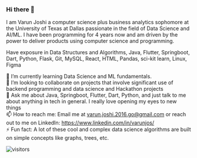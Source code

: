 ### Hi there 👋

I am Varun Joshi a computer science plus business analytics sophomore at the University of Texas at Dallas passionate in the field of Data Science and AI/ML. I have been programming for 4 years now and am driven by the power to deliver products using computer science and programming. <br>

Have exposure in Data Structures and Algorithms, Java, Flutter, Springboot, Dart, Python, Flask, Git, MySQL, React, HTML, Pandas, sci-kit learn, Linux, Figma 


🌱 I’m currently learning Data Science and ML fundamentals. <br>
👯 I’m looking to collaborate on projects that involve significant use of backend programming and data science and Hackathon projects <br>
💬 Ask me about Java, Springboot, Flutter, Dart, Python, and just talk to me about anything in tech in general. I really love opening my eyes to new things <br>
📫 How to reach me: Email me at varun.joshi.2016.go@gmail.com or reach out to me on LinkedIn: https://www.linkedin.com/in/varunjos/ <br>
⚡ Fun fact: A lot of these cool and complex data science algorithms are built on simple concepts like graphs, trees, etc. <br>

<!--
**varuncj02/varuncj02** is a ✨ _special_ ✨ repository because its `README.md` (this file) appears on your GitHub profile.

Here are some ideas to get you started:

- 🔭 I’m currently working on ...
- 🌱 I’m currently learning ...
- 👯 I’m looking to collaborate on ...
- 🤔 I’m looking for help with ...
- 💬 Ask me about ...
- 📫 How to reach me: ...
- 😄 Pronouns: ...
- ⚡ Fun fact: ...
-->

![visitors](https://visitor-badge.glitch.me/badge?page_id=page.id)
